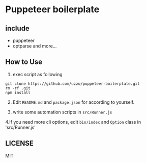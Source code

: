 # Puppeteer boilerplate


## include
- puppeteer
- optparse
and more...

## How to Use

1. exec script as following

```
git clone https://github.com/uzzu/puppeteer-boilerplate.git
rm -rf .git
npm install
```

2. Edit `README.md` and `package.json` for according to yourself. 

3. write some automation scripts in `src/Runner.js`

4.If you need more cli options, edit `bin/index` and `Option` class in 'src/Runner.js'

## LICENSE
MIT


